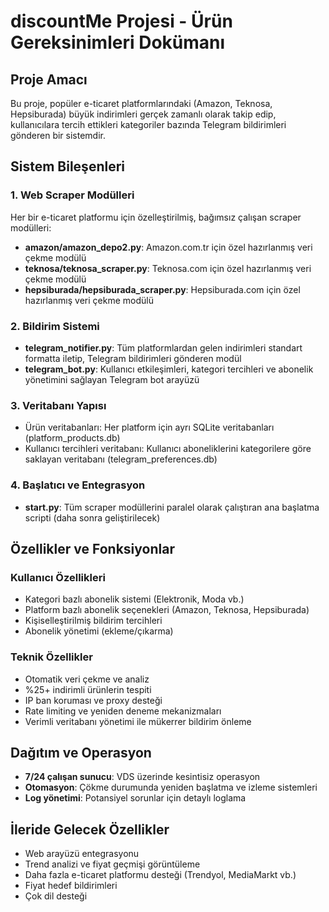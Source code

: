 # discountMe Projesi - Ürün Gereksinimleri Dokümanı

## Proje Amacı
Bu proje, popüler e-ticaret platformlarındaki (Amazon, Teknosa, Hepsiburada) büyük indirimleri gerçek zamanlı olarak takip edip, kullanıcılara tercih ettikleri kategoriler bazında Telegram bildirimleri gönderen bir sistemdir.

## Sistem Bileşenleri

### 1. Web Scraper Modülleri
Her bir e-ticaret platformu için özelleştirilmiş, bağımsız çalışan scraper modülleri:

- **amazon/amazon_depo2.py**: Amazon.com.tr için özel hazırlanmış veri çekme modülü
- **teknosa/teknosa_scraper.py**: Teknosa.com için özel hazırlanmış veri çekme modülü
- **hepsiburada/hepsiburada_scraper.py**: Hepsiburada.com için özel hazırlanmış veri çekme modülü

### 2. Bildirim Sistemi
- **telegram_notifier.py**: Tüm platformlardan gelen indirimleri standart formatta iletip, Telegram bildirimleri gönderen modül
- **telegram_bot.py**: Kullanıcı etkileşimleri, kategori tercihleri ve abonelik yönetimini sağlayan Telegram bot arayüzü

### 3. Veritabanı Yapısı
- Ürün veritabanları: Her platform için ayrı SQLite veritabanları (platform_products.db)
- Kullanıcı tercihleri veritabanı: Kullanıcı aboneliklerini kategorilere göre saklayan veritabanı (telegram_preferences.db)

### 4. Başlatıcı ve Entegrasyon
- **start.py**: Tüm scraper modüllerini paralel olarak çalıştıran ana başlatma scripti (daha sonra geliştirilecek)

## Özellikler ve Fonksiyonlar

### Kullanıcı Özellikleri
- Kategori bazlı abonelik sistemi (Elektronik, Moda vb.)
- Platform bazlı abonelik seçenekleri (Amazon, Teknosa, Hepsiburada)
- Kişiselleştirilmiş bildirim tercihleri
- Abonelik yönetimi (ekleme/çıkarma)

### Teknik Özellikler
- Otomatik veri çekme ve analiz
- %25+ indirimli ürünlerin tespiti
- IP ban koruması ve proxy desteği
- Rate limiting ve yeniden deneme mekanizmaları
- Verimli veritabanı yönetimi ile mükerrer bildirim önleme

## Dağıtım ve Operasyon
- **7/24 çalışan sunucu**: VDS üzerinde kesintisiz operasyon
- **Otomasyon**: Çökme durumunda yeniden başlatma ve izleme sistemleri
- **Log yönetimi**: Potansiyel sorunlar için detaylı loglama

## İleride Gelecek Özellikler
- Web arayüzü entegrasyonu
- Trend analizi ve fiyat geçmişi görüntüleme
- Daha fazla e-ticaret platformu desteği (Trendyol, MediaMarkt vb.)
- Fiyat hedef bildirimleri
- Çok dil desteği




